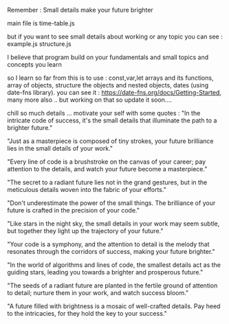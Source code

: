 Remember : Small details make your future brighter

main file is time-table.js

but if you want to see small details about working or any topic you can see : 
example.js
structure.js

I believe that program build on your fundamentals and small topics and concepts you learn

so I learn so far from this is to use : 
const,var,let
arrays and its functions,
array of objects,
structure the objects and nested objects,
dates (using date-fns library). you can see it : https://date-fns.org/docs/Getting-Started,
many more also .. 
but working on that so update it soon....

chill so much details ...
motivate your self with some quotes :
"In the intricate code of success, it's the small details that illuminate the path to a brighter future."

"Just as a masterpiece is composed of tiny strokes, your future brilliance lies in the small details of your work."

"Every line of code is a brushstroke on the canvas of your career; pay attention to the details, and watch your future become a masterpiece."

"The secret to a radiant future lies not in the grand gestures, but in the meticulous details woven into the fabric of your efforts."

"Don't underestimate the power of the small things. The brilliance of your future is crafted in the precision of your code."

"Like stars in the night sky, the small details in your work may seem subtle, but together they light up the trajectory of your future."

"Your code is a symphony, and the attention to detail is the melody that resonates through the corridors of success, making your future brighter."

"In the world of algorithms and lines of code, the smallest details act as the guiding stars, leading you towards a brighter and prosperous future."

"The seeds of a radiant future are planted in the fertile ground of attention to detail; nurture them in your work, and watch success bloom."

"A future filled with brightness is a mosaic of well-crafted details. Pay heed to the intricacies, for they hold the key to your success."